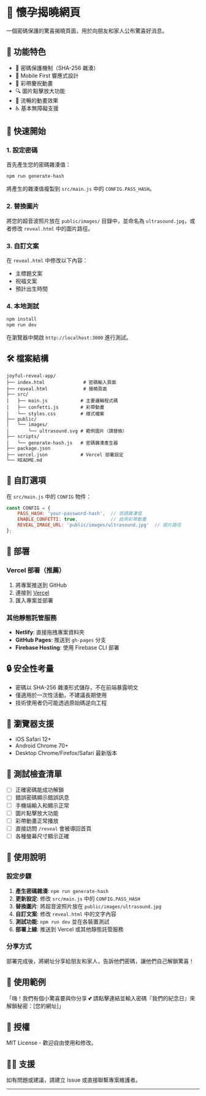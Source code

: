 # 🍼 懷孕揭曉網頁

一個密碼保護的驚喜揭曉頁面，用於向朋友和家人公布驚喜好消息。

## 📱 功能特色

- 🔐 密碼保護機制（SHA-256 雜湊）
- 📱 Mobile First 響應式設計
- 🎉 彩帶慶祝動畫
- 🔍 圖片點擊放大功能
- 💫 流暢的動畫效果
- ♿ 基本無障礙支援

## 🚀 快速開始

### 1. 設定密碼

首先產生您的密碼雜湊值：

```bash
npm run generate-hash
```

將產生的雜湊值複製到 `src/main.js` 中的 `CONFIG.PASS_HASH`。

### 2. 替換圖片

將您的超音波照片放在 `public/images/` 目錄中，並命名為 `ultrasound.jpg`，或者修改 `reveal.html` 中的圖片路徑。

### 3. 自訂文案

在 `reveal.html` 中修改以下內容：
- 主標題文案
- 祝福文案
- 預計出生時間

### 4. 本地測試

```bash
npm install
npm run dev
```

在瀏覽器中開啟 `http://localhost:3000` 進行測試。

## 🛠 檔案結構

```
joyful-reveal-app/
├── index.html              # 密碼輸入頁面
├── reveal.html             # 揭曉頁面
├── src/
│   ├── main.js            # 主要邏輯程式碼
│   ├── confetti.js        # 彩帶動畫
│   └── styles.css         # 樣式檔案
├── public/
│   └── images/
│       └── ultrasound.svg # 範例圖片（請替換）
├── scripts/
│   └── generate-hash.js   # 密碼雜湊產生器
├── package.json
├── vercel.json            # Vercel 部署設定
└── README.md
```

## 🎨 自訂選項

在 `src/main.js` 中的 `CONFIG` 物件：

```javascript
const CONFIG = {
    PASS_HASH: 'your-password-hash',  // 密碼雜湊值
    ENABLE_CONFETTI: true,            // 啟用彩帶動畫
    REVEAL_IMAGE_URL: 'public/images/ultrasound.jpg'  // 圖片路徑
};
```

## 🚀 部署

### Vercel 部署（推薦）

1. 將專案推送到 GitHub
2. 連接到 [Vercel](https://vercel.com)
3. 匯入專案並部署

### 其他靜態託管服務

- **Netlify**: 直接拖拽專案資料夾
- **GitHub Pages**: 推送到 `gh-pages` 分支
- **Firebase Hosting**: 使用 Firebase CLI 部署

## 🔒 安全性考量

- 密碼以 SHA-256 雜湊形式儲存，不在前端暴露明文
- 僅適用於一次性活動，不建議長期使用
- 技術使用者仍可能透過原始碼逆向工程

## 📱 瀏覽器支援

- iOS Safari 12+
- Android Chrome 70+
- Desktop Chrome/Firefox/Safari 最新版本

## 🧪 測試檢查清單

- [ ] 正確密碼能成功解鎖
- [ ] 錯誤密碼顯示錯誤訊息
- [ ] 手機端輸入和顯示正常
- [ ] 圖片點擊放大功能
- [ ] 彩帶動畫正常播放
- [ ] 直接訪問 `/reveal` 會被導回首頁
- [ ] 各種螢幕尺寸顯示正確

## 📝 使用說明

### 設定步驟

1. **產生密碼雜湊**: `npm run generate-hash`
2. **更新設定**: 修改 `src/main.js` 中的 `CONFIG.PASS_HASH`
3. **替換圖片**: 將超音波照片放在 `public/images/ultrasound.jpg`
4. **自訂文案**: 修改 `reveal.html` 中的文字內容
5. **測試功能**: `npm run dev` 並在各裝置測試
6. **部署上線**: 推送到 Vercel 或其他靜態託管服務

### 分享方式

部署完成後，將網址分享給朋友和家人，告訴他們密碼，讓他們自己解鎖驚喜！

## 🎉 使用範例

「嗨！我們有個小驚喜要與你分享 💕 請點擊連結並輸入密碼『我們的紀念日』來解鎖秘密：[您的網址]」

## 📄 授權

MIT License - 歡迎自由使用和修改。

## 🙋‍♂️ 支援

如有問題或建議，請建立 Issue 或直接聯繫專案維護者。

---
